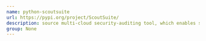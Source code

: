 ```yaml
---
name: python-scoutsuite
url: https://pypi.org/project/ScoutSuite/
description: source multi-cloud security-auditing tool, which enables security posture assessment of cloud environments. URL : https://pypi.org/project/ScoutSuite/ Groups : None
group: None
---
```

